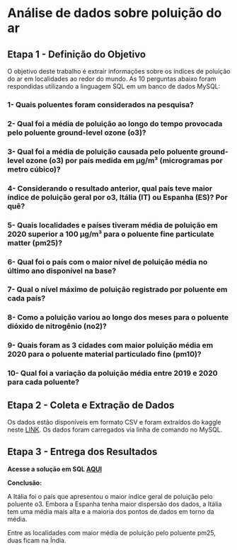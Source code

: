 # Análise de dados sobre poluição do ar

## Etapa 1 - Definição do Objetivo

O objetivo deste trabalho é extrair informações sobre os índices de poluição do ar em localidades ao redor do mundo. As 10 perguntas abaixo foram respondidas utilizando a linguagem SQL em um banco de dados MySQL:

### 1- Quais poluentes foram considerados na pesquisa?

### 2- Qual foi a média de poluição ao longo do tempo provocada pelo poluente ground-level ozone (o3)?

### 3- Qual foi a média de poluição causada pelo poluente ground-level ozone (o3) por país medida em µg/m³ (microgramas por metro cúbico)?

### 4- Considerando o resultado anterior, qual país teve maior índice de poluição geral por o3, Itália (IT) ou Espanha (ES)? Por quê?

### 5- Quais localidades e países tiveram média de poluição em 2020 superior a 100 µg/m³ para o poluente fine particulate matter (pm25)?

### 6- Qual foi o país com o maior nível de poluição média no último ano disponível na base?

### 7- Qual o nível máximo de poluição registrado por poluente em cada país?

### 8- Como a poluição variou ao longo dos meses para o poluente dióxido de nitrogênio (no2)?

### 9- Quais foram as 3 cidades com maior poluição média em 2020 para o poluente material particulado fino (pm10)?

### 10- Qual foi a variação da poluição média entre 2019 e 2020 para cada poluente?


## Etapa 2 - Coleta e Extração de Dados

Os dados estão disponíveis em formato CSV e foram extraídos do kaggle neste [LINK](https://www.kaggle.com/open-aq/openaq?select=global_air_quality). Os dados foram carregados via linha de comando no MySQL.


## Etapa 3 - Entrega dos Resultados

**Acesse a solução em SQL [AQUI](/sql/Análise%20Poluição/solução.sql)**

**Conclusão:**

A Itália foi o país que apresentou o maior índice geral de poluição pelo poluente o3. Embora a Espanha tenha maior dispersão dos dados, a Itália tem uma média mais alta e a maioria dos pontos de dados em torno da média.

Entre as localidades com maior média de poluição pelo poluente pm25, duas ficam na Índia.



